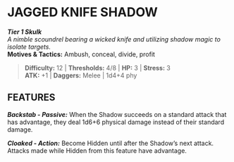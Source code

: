 # JAGGED KNIFE SHADOW

***Tier 1 Skulk***  
*A nimble scoundrel bearing a wicked knife and utilizing shadow magic to isolate targets.*  
**Motives & Tactics:** Ambush, conceal, divide, profit

> **Difficulty:** 12 | **Thresholds:** 4/8 | **HP:** 3 | **Stress:** 3  
> **ATK:** +1 | **Daggers:** Melee | 1d4+4 phy  

## FEATURES

***Backstab - Passive:*** When the Shadow succeeds on a standard attack that has advantage, they deal 1d6+6 physical damage instead of their standard damage.

***Cloaked - Action:*** Become Hidden until after the Shadow’s next attack. Attacks made while Hidden from this feature have advantage.
